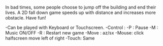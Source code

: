 In bad times, some people choose to jump off the building and end their lives.
A 2D fall down game speeds up with distance and increases more obstacle.
Have fun!

-Can be played with Keyboard or Touchscreen.
-Control :
-P : Pause
-M : Music ON/OFF
-R : Restart new game
-Move : az/sx
-Mouse: click halfscreen move left of right
-Touch: Same